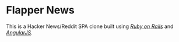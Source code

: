 # Flapper News

This is a Hacker News/Reddit SPA clone built using [*Ruby on Rails*](http://rubyonrails.org/) and [*AngularJS*](https://angularjs.org/).
